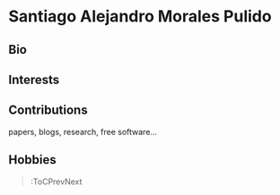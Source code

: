 # Santiago Alejandro Morales Pulido

## Bio

## Interests

## Contributions

papers, blogs, research, free software...

## Hobbies


> :ToCPrevNext